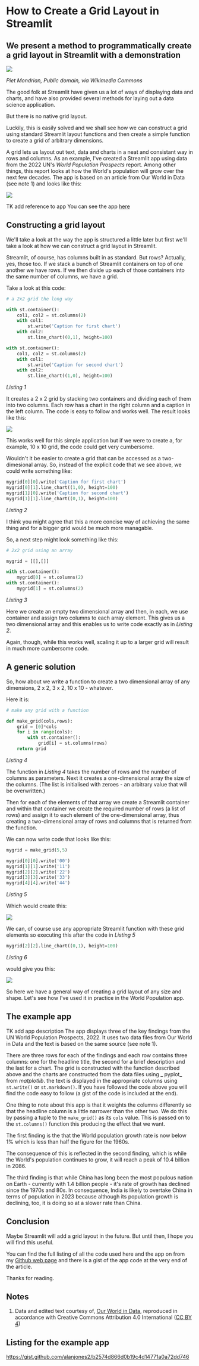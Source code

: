 # How to Create a Grid Layout in Streamlit

## We present a method to programmatically create a grid layout in Streamlit with a demonstration

![](https://github.com/alanjones2/Alan-Jones-article-code/raw/master/stgrid/images/1_23w13JLGqofbNLlDajur5A.jpeg)

_Piet Mondrian, Public domain, via Wikimedia Commons_

The good folk at Streamlit have given us a lot of ways of displaying data and charts, and have also provided several methods for laying out a data science application.

But there is no native grid layout. 

Luckily, this is easily solved and we shall see how we can construct a grid using standard Streamlit layout functions and then create a simple function to create a grid of arbitrary dimensions.

A grid lets us layout out text, data and charts in a neat and consistant way in rows and columns. As an example, I've created a Streamlit app using data from the 2022 UN's _World Population Prospects_ report. Among other things, this report looks at how the World's population will grow over the next few decades. The app is based on an article from Our World in Data (see note 1) and looks like this:

![](https://github.com/alanjones2/Alan-Jones-article-code/raw/master/stgrid/images/ScreenshotApp.png)

TK add reference to app
You can see the app [here](https://alanjones2-alan-jones-article-code-stgridappgridapp-s6w2lw.streamlitapp.com/)

## Constructing a grid layout

We'll take a look at the way the app is structured a little later but first we'll take a look at how we can construct a grid layout in Streamlit.

Streamlit, of course, has columns built in as standard. But rows? Actually, yes, those too. If we stack a bunch of Streamlit containers on top of one another we have rows. If we then divide up each of those containers into the same number of columns, we have a grid.

Take a look at this code:

```` Python
# a 2x2 grid the long way

with st.container():
    col1, col2 = st.columns(2)
    with col1:
        st.write('Caption for first chart')
    with col2:
        st.line_chart((0,1), height=100)

with st.container():
    col1, col2 = st.columns(2)
    with col1:
        st.write('Caption for second chart')
    with col2:
        st.line_chart((1,0), height=100)

````
_Listing 1_

It creates a 2 x 2 grid by stacking two containers and dividing each of them into two columns. Each row has a chart in the right column and a caption in the left column. The code is easy to follow and works well. The result looks like this:

![](https://github.com/alanjones2/Alan-Jones-article-code/raw/master/stgrid/images/Screenshot2x2grid.png)

This works well for this simple application but if we were to create a, for example, 10 x 10 grid, the code could get very cumbersome.

Wouldn't it be easier to create a grid that can be accessed as a two-dimesional array. So, instead of the explicit code that we see above, we could write something like:

```` Python
mygrid[0][0].write('Caption for first chart')
mygrid[0][1].line_chart((1,0), height=100)
mygrid[1][0].write('Caption for second chart')
mygrid[1][1].line_chart((0,1), height=100)
````
_Listing 2_

I think you might agree that this a more concise way of achieving the same thing and for a bigger grid would be much more managable.

So, a next step might look something like this:

```` Python
# 2x2 grid using an array

mygrid = [[],[]]

with st.container():
    mygrid[0] = st.columns(2)
with st.container():
    mygrid[1] = st.columns(2)

````
_Listing 3_

Here we create an empty two dimensional array and then, in each, we use container and assign two columns to each array element. This gives us a two dimensional array and this enables us to write code exactly as in _Listing 2_.

Again, though, while this works well, scaling it up to a larger grid will result in much more cumbersome code.

## A generic solution

So, how about we write a function to create a two dimensional array of any dimensions, 2 x 2, 3 x 2, 10 x 10 - whatever.

Here it is:

```` Python
# make any grid with a function

def make_grid(cols,rows):
    grid = [0]*cols
    for i in range(cols):
        with st.container():
            grid[i] = st.columns(rows)
    return grid
````
_Listing 4_

The function in _Listing 4_ takes the number of rows and the number of columns as parameters. Next it creates a one-dimensional array the size of the columns. (The list is initialised with zeroes - an arbitrary value that will be overwritten.)

Then for each of the elements of that array we create a Streamlit container and within that container we create the required number of rows (a list of rows) and assign it to each element of the one-dimensional array, thus creating a two-dimensional array of rows and columns that is returned from the function.

We can now write code that looks like this:

```` Python
mygrid = make_grid(5,5)

mygrid[0][0].write('00')
mygrid[1][1].write('11')
mygrid[2][2].write('22')
mygrid[3][3].write('33')
mygrid[4][4].write('44')
````
_Listing 5_

Which would create this:

![](https://github.com/alanjones2/Alan-Jones-article-code/raw/master/stgrid/images/Screenshot5x5grid.png)

We can, of course use any appropriate Streamlit function with these grid elements so executing this after the code in _Listing 5_

```` Python
mygrid[2][2].line_chart((0,1), height=100)
````
_Listing 6_

would give you this:

![](https://github.com/alanjones2/Alan-Jones-article-code/raw/master/stgrid/images/Screenshot5x5withchart.png)

So here we have a general way of creating a grid layout of any size and shape. Let's see how I've used it in practice in the World Population app.

## The example app

TK add app description
The app displays three of the key findings from the UN World Population Prospects, 2022. It uses two data files from Our World in Data and the text is based on the same source (see note 1).

There are three rows for each of the findings and each row contains three columns: one for the headline title, the second for a brief description and the last for a chart. The grid is constructed with the function described above and the charts are constructed from the data files using _ pyplot_ from _matplotlib_. the text is displayed in the appropriate columns using ``st.write()`` or ``st.markdown()``. If you have followed the code above you will find the code easy to follow (a gist of the code is included at the end).

One thing to note about this app is that it weights the columns differently so that the headline column is a little narrower than the other two. We do this by passing a tuple to the ``make_grid()`` as its ``cols`` value. This is passed on to the ``st.columns()`` function this producing the effect that we want.

The first finding is the that the World population growth rate is now below 1% which is less than half the figure for the 1960s. 

The consequence of this is reflected in the second finding, which is while the World's population continues to grow, it will reach a peak of 10.4 billion in 2086.

The third finding is that while China has long been the most populous nation on Earth - currently with 1.4 billion people - it's rate of growth has declined since the 1970s and 80s. In consequence, India is likely to overtake China in terms of population in 2023 because although its population growth is declining, too, it is doing so at a slower rate than China.

## Conclusion

Maybe Streamlit will add a grid layout in the future. But until then, I hope you will find this useful.

You can find the full listing of all the code used here and the app on from my [Github web page](https://alanjones2.github.io) and there is a gist of the app code at the very end of the article.

Thanks for reading.


## Notes
1. Data and edited text courtesy of, 
[Our World in Data](https://ourworldindata.org/world-population-update-2022), reproduced in accordance with Creative Commons Attribution 4.0 International ([CC BY 4](https://creativecommons.org/licenses/by/4.0/))

## Listing for the example app
https://gist.github.com/alanjones2/b2574d866d0b19c4d14771a0a72dd746